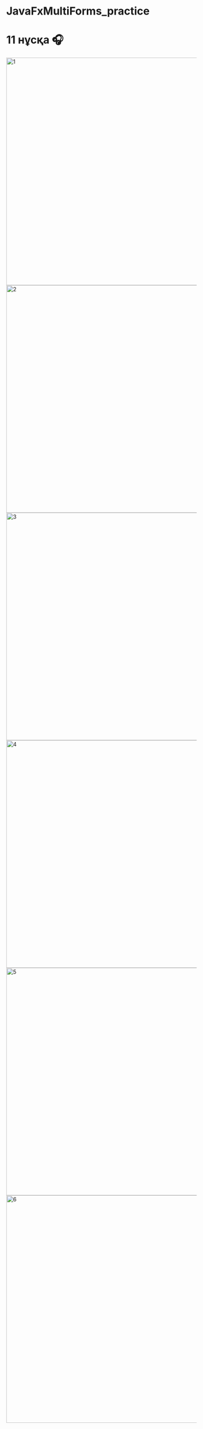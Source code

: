 # JavaFxMultiForms_practice
# 11 нұсқа 🎧
<img width="859" height="601" alt="1" src="https://github.com/user-attachments/assets/3f2083d2-42e9-42df-878f-61630e6d9b19" />
<img width="859" height="601" alt="2" src="https://github.com/user-attachments/assets/41abaab4-c36f-44ef-8534-b55054dbf915" />
<img width="859" height="601" alt="3" src="https://github.com/user-attachments/assets/7ad90cdc-b07d-4e9f-9cbc-7337bbb9422d" />
<img width="859" height="601" alt="4" src="https://github.com/user-attachments/assets/bd130e34-db60-484d-9345-6b33137b84fc" />
<img width="859" height="601" alt="5" src="https://github.com/user-attachments/assets/6e0e28e3-5bc8-4195-b250-2cb75fa5cfb2" />
<img width="859" height="601" alt="6" src="https://github.com/user-attachments/assets/6533f1be-0d18-43a5-a050-3244bbaf3e0e" />




